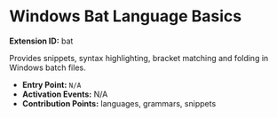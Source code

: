 # Windows Bat Language Basics

**Extension ID:** bat

Provides snippets, syntax highlighting, bracket matching and folding in Windows batch files.

* **Entry Point:** `N/A`
* **Activation Events:** N/A
* **Contribution Points:** languages, grammars, snippets
